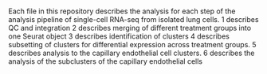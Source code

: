 ####
Each file in this repository describes the analysis for each step of the analysis pipeline of single-cell RNA-seq from isolated lung cells.
1 describes QC and integration
2 describes merging of different treatment groups into one Seurat object
3 describes identification of clusters
4 describes subsetting of clusters for differential expression across treatment groups.
5 describes analysis to the capillary endothelial cell clusters.
6 describes the analysis of the subclusters of the capillary endothelial cells
